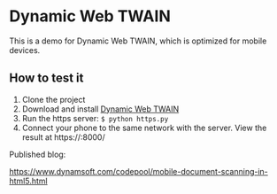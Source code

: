 # Dynamic Web TWAIN

This is a demo for Dynamic Web TWAIN, which is optimized for mobile devices.

## How to test it

1. Clone the project
2. Download and install [Dynamic Web TWAIN](https://www.dynamsoft.com/web-twain/downloads/)
3. Run the https server: `$ python https.py`
4. Connect your phone to the same network with the server. View the result at https://<ip-of-the-server>:8000/


Published blog:

https://www.dynamsoft.com/codepool/mobile-document-scanning-in-html5.html

